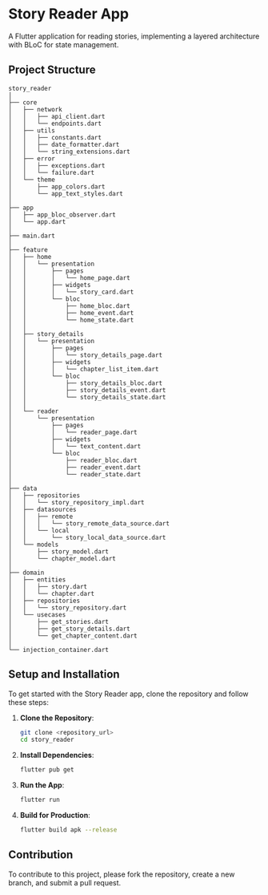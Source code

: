# Story Reader App

A Flutter application for reading stories, implementing a layered architecture with BLoC for state management.

## Project Structure

```
story_reader
│
├── core
│   ├── network
│   │   ├── api_client.dart
│   │   └── endpoints.dart
│   ├── utils
│   │   ├── constants.dart
│   │   ├── date_formatter.dart
│   │   └── string_extensions.dart
│   ├── error
│   │   ├── exceptions.dart
│   │   └── failure.dart
│   └── theme
│       ├── app_colors.dart
│       └── app_text_styles.dart
│
├── app
│   ├── app_bloc_observer.dart
│   └── app.dart
│
├── main.dart
│
├── feature
│   ├── home
│   │   └── presentation
│   │       ├── pages
│   │       │   └── home_page.dart
│   │       ├── widgets
│   │       │   └── story_card.dart
│   │       └── bloc
│   │           ├── home_bloc.dart
│   │           ├── home_event.dart
│   │           └── home_state.dart
│   │
│   ├── story_details
│   │   └── presentation
│   │       ├── pages
│   │       │   └── story_details_page.dart
│   │       ├── widgets
│   │       │   └── chapter_list_item.dart
│   │       └── bloc
│   │           ├── story_details_bloc.dart
│   │           ├── story_details_event.dart
│   │           └── story_details_state.dart
│   │
│   └── reader
│       └── presentation
│           ├── pages
│           │   └── reader_page.dart
│           ├── widgets
│           │   └── text_content.dart
│           └── bloc
│               ├── reader_bloc.dart
│               ├── reader_event.dart
│               └── reader_state.dart
│
├── data
│   ├── repositories
│   │   └── story_repository_impl.dart
│   ├── datasources
│   │   ├── remote
│   │   │   └── story_remote_data_source.dart
│   │   └── local
│   │       └── story_local_data_source.dart
│   └── models
│       ├── story_model.dart
│       └── chapter_model.dart
│
├── domain
│   ├── entities
│   │   ├── story.dart
│   │   └── chapter.dart
│   ├── repositories
│   │   └── story_repository.dart
│   └── usecases
│       ├── get_stories.dart
│       ├── get_story_details.dart
│       └── get_chapter_content.dart
│
└── injection_container.dart
```

## Setup and Installation

To get started with the Story Reader app, clone the repository and follow these steps:

1. **Clone the Repository**:
    ```sh
    git clone <repository_url>
    cd story_reader
    ```

2. **Install Dependencies**:
    ```sh
    flutter pub get
    ```

3. **Run the App**:
    ```sh
    flutter run
    ```

4. **Build for Production**:
    ```sh
    flutter build apk --release
    ```

## Contribution

To contribute to this project, please fork the repository, create a new branch, and submit a pull request.
